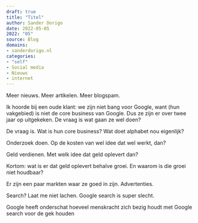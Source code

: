 ```yaml
---
draft: true
title: "Titel"
author: Sander Dorigo
date: 2022-05-05
2022: "05"
source: Blog
domains:
- sanderdorigo.nl
categories:
- "self"
- Social media
- Nieuws
- internet
---
```


Meer nieuws. Meer artikelen. Meer blogspam. 

Ik hoorde bij een oude klant: we zijn niet bang voor Google, want (hun vakgebied) is niet de core business van Google. Dus ze zijn er over twee jaar op uitgekeken. De vraag is wat gaan ze wel doen?

De vraag is. Wat is hun core business? Wat doet alphabet nou eigenlijk?

Onderzoek doen. Op de kosten van wel idee dat wel werkt, dan?

Geld verdienen. Met welk idee dat geld oplevert dan?

Kortom: wat is er dat geld oplevert behalve groei. En waarom is die groei niet houdbaar?

Er zijn een paar markten waar ze goed in zijn. Advertenties.

Search? Laat me niet lachen. Google search is super slecht.

Google heeft onderschat hoeveel menskracht zich bezig houdt met Google search voor de gek houden